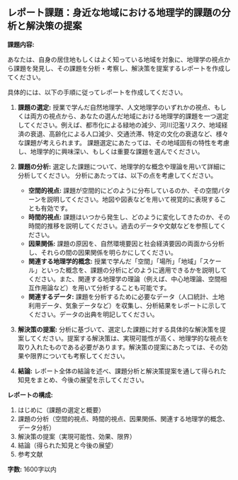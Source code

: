 ## レポート課題：身近な地域における地理学的課題の分析と解決策の提案

**課題内容:**

あなたは、自身の居住地もしくはよく知っている地域を対象に、地理学の視点から課題を発見し、その課題を分析・考察し、解決策を提案するレポートを作成してください。

具体的には、以下の手順に従ってレポートを作成してください。

1. **課題の選定:**  授業で学んだ自然地理学、人文地理学のいずれかの視点、もしくは両方の視点から、あなたの選んだ地域における地理学的課題を一つ選定してください。例えば、都市化による緑地の減少、河川氾濫リスク、地域経済の衰退、高齢化による人口減少、交通渋滞、特定の文化の衰退など、様々な課題が考えられます。  課題選定にあたっては、その地域固有の特性を考慮し、地理学的に興味深い、もしくは重要な課題を選んでください。

2. **課題の分析:** 選定した課題について、地理学的な概念や理論を用いて詳細に分析してください。  分析にあたっては、以下の点を考慮してください。

    * **空間的視点:** 課題が空間的にどのように分布しているのか、その空間パターンを説明してください。地図や図表などを用いて視覚的に表現することも有効です。
    * **時間的視点:** 課題はいつから発生し、どのように変化してきたのか、その時間的推移を説明してください。過去のデータや文献などを参照してください。
    * **因果関係:** 課題の原因を、自然環境要因と社会経済要因の両面から分析し、それらの間の因果関係を明らかにしてください。
    * **関連する地理学的概念:**  授業で学んだ「空間」「場所」「地域」「スケール」といった概念を、課題の分析にどのように適用できるかを説明してください。また、関連する地理学の理論（例えば、中心地理論、空間相互作用論など）を用いて分析することも可能です。
    * **関連するデータ:**  課題を分析するために必要なデータ（人口統計、土地利用データ、気象データなど）を収集し、分析結果をレポートに示してください。データの出典を明記してください。

3. **解決策の提案:** 分析に基づいて、選定した課題に対する具体的な解決策を提案してください。提案する解決策は、実現可能性が高く、地理学的な視点を取り入れたものである必要があります。解決策の提案にあたっては、その効果や限界についても考察してください。

4. **結論:** レポート全体の結論を述べ、課題分析と解決策提案を通して得られた知見をまとめ、今後の展望を示してください。


**レポートの構成:**

1. はじめに（課題の選定と概要）
2. 課題の分析（空間的視点、時間的視点、因果関係、関連する地理学的概念、データ分析）
3. 解決策の提案（実現可能性、効果、限界）
4. 結論（得られた知見と今後の展望）
5. 参考文献


**字数:** 1600字以内


